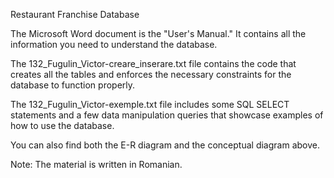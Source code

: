 Restaurant Franchise Database

The Microsoft Word document is the "User's Manual." It contains all the information you need to understand the database.

The 132_Fugulin_Victor-creare_inserare.txt file contains the code that creates all the tables and enforces the necessary constraints for the database to function properly.

The 132_Fugulin_Victor-exemple.txt file includes some SQL SELECT statements and a few data manipulation queries that showcase examples of how to use the database.

You can also find both the E-R diagram and the conceptual diagram above.

Note: The material is written in Romanian.
